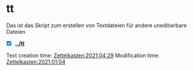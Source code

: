 # tt

Das ist das Skript zum erstellen von Textdateien für andere uneditierbare Dateien


- [X] **[../tt](./tt)**

Text creation time:
[Zettelkasten:2021:04:29]()
Modification time:
[Zettelkasten:2021:01:04]()



